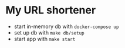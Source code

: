 # My URL shortener

- start in-memory db with `docker-compose up`
- set up db with `make db/setup`
- start app with `make start`
